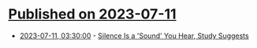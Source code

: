 # [Published on 2023-07-11](index.md)

* [2023-07-11, 03:30:00](https://science.slashdot.org/story/23/07/10/2343221/silence-is-a-sound-you-hear-study-suggests?utm_source=rss1.0mainlinkanon&utm_medium=feed) - [Silence Is a 'Sound' You Hear, Study Suggests](https://science.slashdot.org/story/23/07/10/2343221/silence-is-a-sound-you-hear-study-suggests?utm_source=rss1.0mainlinkanon&utm_medium=feed)
